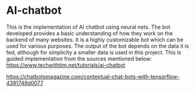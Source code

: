 # AI-chatbot
This is the implementation of AI chatbot using neural nets. The bot developed provides a basic understanding of how they work on the backend of many websites. It is a highly customizable bot which can be used for various purposes. The output of the bot depends on the data it is fed, although for simplicity a smaller data is used in this project. This is guided implementation from the sources mentioned below:
https://www.techwithtim.net/tutorials/ai-chatbot

https://chatbotsmagazine.com/contextual-chat-bots-with-tensorflow-4391749d0077

